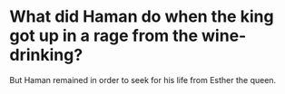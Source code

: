 # What did Haman do when the king got up in a rage from the wine-drinking?

But Haman remained in order to seek for his life from Esther the queen.
